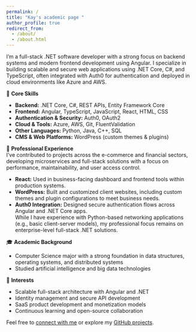 ```yaml
---
permalink: /
title: "Kay's academic page "
author_profile: true
redirect_from: 
  - /about/
  - /about.html
---
```


I’m a full-stack .NET software developer with a strong focus on backend systems and modern frontend development using Angular. I specialize in building scalable and secure web applications using .NET Core, C#, and TypeScript, often integrated with Auth0 for authentication and deployed in cloud environments like Azure and AWS.

🧠 **Core Skills**  
- **Backend:** .NET Core, C#, REST APIs, Entity Framework Core  
- **Frontend:** Angular, TypeScript, JavaScript, React, HTML, CSS  
- **Authentication & Security:** Auth0, OAuth2  
- **Cloud & Tools:** Azure, AWS, Git, FluentValidation  
- **Other Languages:** Python, Java, C++, SQL  
- **CMS & Web Platforms:** WordPress (custom themes & plugins)

💼 **Professional Experience**  
I’ve contributed to projects across the e-commerce and financial sectors, developing microservices and full-stack solutions with a focus on performance, maintainability, and user access control.  
- **React:** Used in business-facing dashboard and frontend tools within production systems.  
- **WordPress:** Built and customized client websites, including custom themes and plugin configurations to meet business needs.  
- **Auth0 Integration:** Designed secure authentication flows across Angular and .NET Core apps.  
While I have experience with Python-based networking applications (e.g., basic client-server models), my professional focus remains on enterprise-level full-stack .NET solutions.

🎓 **Academic Background**  
- Computer Science major with a strong foundation in data structures, operating systems, and distributed systems  
- Studied artificial intelligence and big data technologies  

🚀 **Interests**  
- Scalable full-stack architecture with Angular and .NET  
- Identity management and secure API development  
- SaaS product development and monetization models  
- Continuous learning and open-source collaboration

Feel free to [connect with me](likeqinglkq@outlook.com) or explore my [GitHub projects](https://github.com/Chef-Kay).
